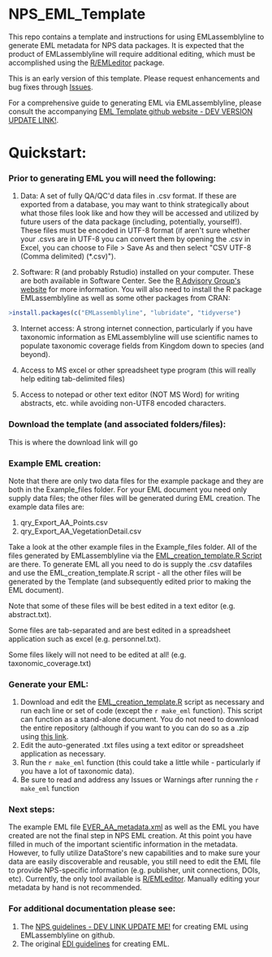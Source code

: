 # NPS_EML_Template
This repo contains a template and instructions for using EMLassemblyline to generate EML metadata for NPS data packages. It is expected that the product of EMLassemblyline will require additional editing, which must be accomplished using the [R/EMLeditor](https://github.com/nationalparkservice/EMLeditor) package.

This is an early version of this template. Please request enhancements and bug fixes through [Issues](https://github.com/nationalparkservice/NPS_EML_Template/issues).

For a comprehensive guide to generating EML via EMLassemblyline, please consult the accompanying [EML Template github website - DEV VERSION UPDATE LINK!](https://roblbaker.github.io/NPS_EML_Template/).

# Quickstart:

### Prior to generating EML you will need the following:

1) Data: A set of fully QA/QC'd data files in .csv format. If these are exported from a database, you may want to think strategically about what those files look like and how they will be accessed and utilized by future users of the data package (including, potentially, yourself!). These files must be encoded in UTF-8 format (if aren't sure whether your .csvs are in UTF-8 you can convert them by opening the .csv in Excel, you can choose to File > Save As and then select "CSV UTF-8 (Comma delimited) (*.csv)").

2) Software: R (and probably Rstudio) installed on your computer. These are both available in Software Center. See the [R Advisory Group's website](https://doimspp.sharepoint.com/sites/nps-nrss-imdiv/SitePages/R-Adv.aspx) for more information. You will also need to install the R package EMLassemblyline as well as some other packages from CRAN:

```r
>install.packages(c("EMLassemblyline", "lubridate", "tidyverse")
```

3) Internet access: A strong internet connection, particularly if you have taxonomic information as EMLassemblyline will use scientific names to populate taxonomic coverage fields from Kingdom down to species (and beyond).

4) Access to MS excel or other spreadsheet type program (this will really help editing tab-delimited files)

5) Access to notepad or other text editor (NOT MS Word) for writing abstracts, etc. while avoiding non-UTF8 encoded characters.

### Download the template (and associated folders/files):
This is where the download link will go

### Example EML creation:
Note that there are only two data files for the example package and they are both in the Example_files folder. For your EML document you need only supply data files; the other files will be generated during EML creation. The example data files are:
1) qry_Export_AA_Points.csv
2) qry_Export_AA_VegetationDetail.csv

Take a look at the other example files in the Example_files folder. All of the files generated by EMLassemblyline via the [EML_creation_template.R Script](./EML_creation_template.R) are there. To generate EML all you need to do is supply the .csv datafiles and use the EML_creation_template.R script - all the other files will be generated by the Template (and subsequently edited prior to making the EML document).

Note that some of these files will be best edited in a text editor (e.g. abstract.txt).

Some files are tab-separated and are best edited in a spreadsheet application such as excel (e.g. personnel.txt).

Some files likely will not need to be edited at all! (e.g. taxonomic_coverage.txt)

### Generate your EML:
1) Download and edit the [EML_creation_template.R](./EML_creation_template.R) script as necessary and run each line or set of code (except the `r make_eml` function). This script can function as a stand-alone document. You do not need to download the entire repository (although if you want to you can do so as a .zip using [this link](https://github.com/nationalparkservice/NPS_EML_Template/zipball/master).
2) Edit the auto-generated .txt files using a text editor or spreadsheet application as necessary.
3) Run the `r make_eml` function (this could take a little while - particularly if you have a lot of taxonomic data).
4) Be sure to read and address any Issues or Warnings after running the `r make_eml` function

### Next steps:
The example EML file [EVER_AA_metadata.xml](Example_files/EVER_AA_metadata.xml) as well as the EML you have created are not the final step in NPS EML creation. At this point you have filled in much of the important scientific information in the metadata. However, to fully utilize DataStore's new capabilities and to make sure your data are easily discoverable and reusable, you still need to edit the EML file to provide NPS-specific information (e.g. publisher, unit connections, DOIs, etc). Currently, the only tool available is [R/EMLeditor](https://github.com/nationalparkservice/EMLeditor). Manually editing your metadata by hand is not recommended.

### For additional documentation please see:
1) The [NPS guidelines - DEV LINK UPDATE ME!](https://roblbaker.github.io/NPS_EML_Template/) for creating EML using EMLassemblyline on github.
2) The original [EDI guidelines](https://ediorg.github.io/EMLassemblyline/articles/edit_tmplts.html) for creating EML.


